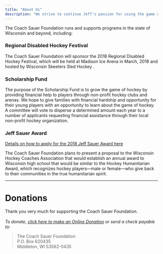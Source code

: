 ```yaml
---
title: "About Us"
description: "We strive to continue Jeff's passion for using the game of hockey to help others. The Foundation is dedicated to providing more opportunities to play the game of hockey and support programs, both able-bodied and disabled, that emphasize the development of youth hockey players, coaches, and officials."
---
```




The Coach Sauer Foundation runs and supports programs in the state of Wisconsin and beyond, including:

### Regional Disabled Hockey Festival
The Coach Sauer Foundation will sponsor the 2018 Regional Disabled Hockey Festival, which will be held at Madison Ice Arena in March, 2018 and hosted by Wisconsin Skeeters Sled Hockey .

### Scholarship Fund
The purpose of the Scholarship Fund is to grow the game of hockey by providing financial help to players through non-profit hockey clubs and arenas. We hope to give families with financial hardship and opportunity for their young players with an opportunity to learn about the game of hockey. A committee will vote to disperse a determined amount each year to a number of applicants requesting financial assistance through their local non-profit hockey organization.

### Jeff Sauer Award
[Details on how to apply for the 2018 Jeff Sauer Award here](post/Jeff-Sauer-Award-Application-2018/)

The Coach Sauer Foundation plans to present a proposal to the Wisconsin Hockey Coaches Association that would establish an annual award to Wisconsin high school that would be similar to the Hockey Humanitarian Award, which recognizes hockey players—male or female—who give back to their communities in the true humanitarian spirit. 

---

# Donations

Thank you very much for supporting the Coach Sauer Foundation. <br><br>
*To donate, [click here to make an Online Donation](https://coachsauer.gesture.com) or send a check payable to:*

> The Coach Sauer Foundation <br>
  P.O. Box 620435 <br>
  Middleton, WI 53562-0435